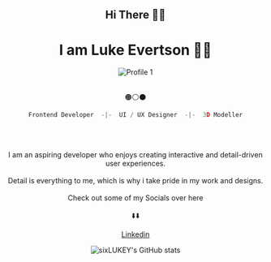 <div align="center">
  
## Hi There 🙋‍♂️
# I am Luke Evertson 💽🐐

![Profile 1](https://github.com/sixLUKEY/sixLUKEY/assets/130046695/98a3df56-cea3-4c39-bd73-216114bc8c2f)
<br></br>

🟠⚪⚫

```js
Frontend Developer  -|-  UI / UX Designer  -|-  3D Modeller
```
<br></br>

I am an aspiring developer who enjoys creating interactive and detail-driven user experiences.
<br></br>
Detail is everything to me, which is why i take pride in my work and designs.
<br></br>
Check out some of my Socials over here 
<br></br>
⬇️⬇️

<a href="https://www.linkedin.com/in/luke-evertson-7125b0276/">Linkedin
</a>

![sixLUKEY's GitHub stats](https://github-readme-stats.vercel.app/api?username=sixLUKEY&show_icons=true&title_color=F99909&bg_color=1A1A1A&border_color=F99909&text_color=CDCCCC&icon_color=575757)
</div>
<!---
sixLUKEY/sixLUKEY is a ✨ special ✨ repository because its `README.md` (this file) appears on your GitHub profile.
You can click the Preview link to take a look at your changes.
--->
